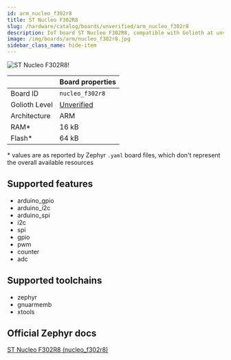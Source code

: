 ```yaml
---
id: arm_nucleo_f302r8
title: ST Nucleo F302R8
slug: /hardware/catalog/boards/unverified/arm_nucleo_f302r8
description: IoT board ST Nucleo F302R8, compatible with Golioth at unverified level.
image: /img/boards/arm/nucleo_f302r8.jpg
sidebar_class_name: hide-item
---
```


[//]: # (This is an auto-generated file, do not edit! Changes to it will be lost upon re-generation)

![ST Nucleo F302R8!](/img/boards/arm/nucleo_f302r8.jpg "ST Nucleo F302R8")

|                | Board properties     |
| -------------  | -------------------- |
| Board ID       | `nucleo_f302r8` |
| Golioth Level  | [Unverified](/hardware#unverified-boards) |
| Architecture   | ARM |
| RAM*           | 16 kB |
| Flash*         | 64 kB |

\* values are as reported by Zephyr `.yaml` board files, which don't represent the overall available resources



## Supported features

* arduino_gpio
* arduino_i2c
* arduino_spi
* i2c
* spi
* gpio
* pwm
* counter
* adc

## Supported toolchains

* zephyr
* gnuarmemb
* xtools

## Official Zephyr docs

[ST Nucleo F302R8 (nucleo_f302r8)](https://docs.zephyrproject.org/latest/boards/arm/nucleo_f302r8/doc/index.html)
